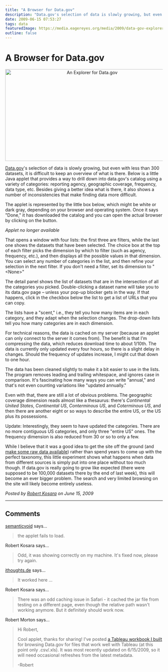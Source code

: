 ```yaml
---
title: "A Browser for Data.gov"
description: "Data.gov's selection of data is slowly growing, but even with less than 300 datasets, it is difficult to keep an overview of what is there. Below is a little Java applet that provides a way to drill down into data.gov's catalog using a variety of categories: reporting agency, geographic coverage, frequency, data type, etc. Besides giving a better idea what is there, it also shows a number of inconsistencies that make finding data more difficult."
date: 2009-06-15 07:53:27
tags: data
featuredImage: https://media.eagereyes.org/media/2009/data-gov-explorer-teaser.png
outline: false
---
```


# A Browser for Data.gov

<p align="center"><img src="https://media.eagereyes.org/media/2009/data-gov-explorer-teaser.png" border="0" alt="An Explorer for Data.gov" width="540" height="293" /></p>

<a href="http://www.data.gov/">Data.gov</a>'s selection of data is slowly growing, but even with less than 300 datasets, it is difficult to keep an overview of what is there. Below is a little Java applet that provides a way to drill down into data.gov's catalog using a variety of categories: reporting agency, geographic coverage, frequency, data type, etc. Besides giving a better idea what is there, it also shows a number of inconsistencies that make finding data more difficult.

The applet is represented by the little box below, which might be white or dark gray, depending on your browser and operating system. Once it says "Done," it has downloaded the catalog and you can open the actual browser by clicking on the button.

_Applet no longer available_

That opens a window with four lists: the first three are filters, while the last one shows the datasets that have been selected. The choice box at the top of each filter picks the dimension by which to filter (such as agency, frequency, etc.), and then displays all the possible values in that dimension. You can select any number of categories in the list, and then refine your selection in the next filter. If you don't need a filter, set its dimension to "&lt;None&gt;"

The detail panel shows the list of datasets that are in the intersection of all the categories you picked. Double-clicking a dataset name will take you to its data.gov page &ndash; unless your pop-up blocker gets in the way. If that happens, click in the checkbox below the list to get a list of URLs that you can copy.

The lists have a "scent," i.e., they tell you how many items are in each category, and they adapt when the selection changes. The drop-down lists tell you how many categories are in each dimension.

For technical reasons, the data is cached on my server (because an applet can only connect to the server it comes from). The benefit is that I'm compressing the data, which reduces download time to about 1/10th. The data is currently only updated every four hours, so there is a slight delay in changes. Should the frequency of updates increase, I might cut that down to one hour.

The data has been cleaned slightly to make it a bit easier to use in the lists. The program removes leading and trailing whitespace, and ignores case in comparison. It's fascinating how many ways you can write "annual," and that's not even counting variations like "updated annually."

Even with that, there are still a lot of obvious problems. The geographic coverage dimension reads almost like a thesaurus: there's <em>Continental United States</em>, <em>Continental US</em>, <em>Conterminous US</em>, and <em>Coterminous US</em>, and then there are another eight or so ways to describe the entire US, or the US plus its possessions.

Update: Interestingly, they seem to have updated the categories. There are no more contiguous US categories, and only three "entire US" ones. The frequency dimension is also reduced from 30 or so to only a few.

While I believe that it was a good idea to get the site off the ground (and <a href="/data/dish-best-served-raw.html">make some raw data available</a>) rather than spend years to come up with the perfect taxonomy, this little experiment shows what happens when data from different sources is simply put into one place without too much though. If data.gov is really going to grow like expected (there were supposed to be 100,000 datasets there by the end of last week), this will become an ever bigger problem. The search and very limited browsing on the site will likely become entirely useless.


_Posted by <a href="/about">Robert Kosara</a> on June 15, 2009_


<aside class="comments">

---
## Comments

<a href="http://blog.semanticvoid.com" rel="nofollow noopener" target="_blank">semanticvoid</a> says…
>	<p>the applet fails to load.</p>

Robert Kosara says…
>	<p>Odd, it was showing correctly on my machine. It's fixed now, please try again.</p>

<a href="http://www.ithoughts.de" rel="nofollow noopener" target="_blank">ithoughts.de</a> says…
>	<p>It worked here ...</p>

Robert Kosara says…
>	<p>There was an odd caching issue in Safari - it cached the jar file from testing on a different page, even though the relative path wasn't working anymore. But it definitely should work now.</p>

Robert Morton says…
>	<p>Hi Robert,</p>
>	<p>Cool applet, thanks for sharing!  I've posted <a href="http://www.tableausoftware.com/files/DataGov%20browser.twbx">a Tableau workbook I built</a> for browsing Data.gov for files that work well with Tableau (at this point only .csv/.xls).  It was most recently updated on 6/15/2009, so it will need occasional refreshes from the latest metadata.</p>
>	<p>-Robert</p>

</aside>

